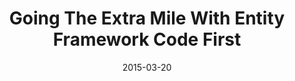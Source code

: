 ---
conference: Nebraska.Code()
location: Lincoln, Nebraska
title: Going The Extra Mile With Entity Framework Code First
date: 2015-03-20
---